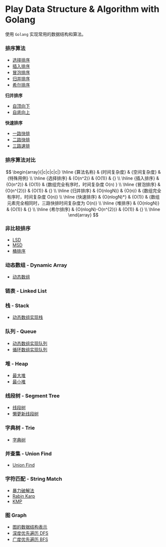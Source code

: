 # Play Data Structure & Algorithm with Golang

使用 `Golang` 实现常用的数据结构和算法。

### 排序算法
* [选择排序](./sort/selectsort.go)
* [插入排序](./sort/insertionsort.go)
* [冒泡排序](./sort/bubblesort.go)
* [归并排序](./sort/mergesort.go)
* [希尔排序](./sort/shellsort.go)

**归并排序**
* [自顶向下](./sort/mergesort.go)
* [自底向上](./sort/mergesortbu.go)

**快速排序**
* [一路快排](./sort/quicksort1way.go)
* [二路快排](./sort/quicksort2ways.go)
* [三路速排](./sort/quicksort3ways.go)

### 排序算法对比
$$
\begin{array}{|c|c|c|c|}
\hline
{算法名称} & {时间复杂度} & {空间复杂度} & {特殊用例} \\
\hline
{选择排序} & {O(n^2)} & {O(1)} & {} \\
\hline
{插入排序} & {O(n^2)} & {O(1)} & {数组完全有序时，时间复杂度 O(n) } \\
\hline
{冒泡排序} & {O(n^{2})} & {O(1)} & {} \\
\hline
{归并排序} & {O(nlogN)} & {O(n)} & {数组完全有序时，时间复杂度 O(n)} \\
\hline
{快速排序} & {O(nlogN)*} & {O(1)} & {数组元素完全相同时，三路快排时间复杂度为 O(n)} \\
\hline
{堆排序} & {O(nlogN)} & {O(1)} & {} \\
\hline
{希尔排序} & {O(nlogN)-O(n^{2})} & {O(1)} & {} \\
\hline
\end{array}
$$

### 非比较排序
* [LSD](./sort/radix/lsd.go)
* [MSD](./sort/radix/msd.go)
* [桶排序](./sort/radix/bucket_sort.go)

### 动态数组 - Dynamic Array
* [动态数组](./array/array.go)

### 链表 - Linked List

### 栈 - Stack
* [动态数组实现栈](./stack/array_stack.go)

### 队列 - Queue
* [动态数组实现队列](./queue/array_queue.go)
* [循环数组实现队列](./queue/loop_queue.go)

### 堆 - Heap
* [最大堆](./tree/max_heap.go)
* [最小堆](./tree/min_heap.go)

### 线段树 - Segment Tree
* [线段树](./tree/segment_tree.go)
* [懒更新线段树](./tree/lazy_segment_tree.go)

### 字典树 - Trie
* [字典树](./tree/trie.go)

### 并查集 - Union Find
* [Union Find](./tree/union_find.go)

### 字符匹配 - String Match
* [暴力破解法](./strings/match/brute_force.go)
* [Rabin Karp](./strings/match/rabin_karp.go)
* [KMP](./strings/match/kmp.go)

### 图 Graph
* [图的数据结构表示](./graph/)
* [深度优先遍历 DFS](./graph/dfs/)
* [广度优先遍历 BFS](./graph/bfs/)
